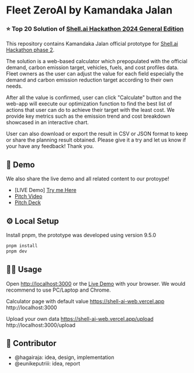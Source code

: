 # Fleet ZeroAI by Kamandaka Jalan

### ⭐️ Top 20 Solution of [Shell.ai Hackathon 2024 General Edition](https://www.hackerearth.com/challenges/new/competitive/shellai-hackathon-2024/)

This repository contains Kamandaka Jalan official prototype for [Shell.ai Hackathon phase 2](https://shellaihackathon2024level2.hackerearth.com/).

The solution is a web-based calculator which prepopulated with the official demand, carbon emission target, vehicles, fuels, and cost profiles data. Fleet owners as the user can adjust the value for each field especially the demand and carbon emission reduction target according to their own needs.

After all the value is confirmed, user can click "Calculate" button and the web-app will execute our optimization function to find the best list of actions that user can do to achieve their target with the least cost. We provide key metrics such as the emission trend and cost breakdown showcased in an interactive chart.

User can also download or export the result in CSV or JSON format to keep or share the planning result obtained. Please give it a try and let us know if your have any feedback! Thank you.

## 💫 Demo

We also share the live demo and all related content to our protoype!

- [LIVE Demo] [Try me Here](https://shell-ai-web.vercel.app/)
- [Pitch Video](https://www.youtube.com/watch?v=PvfuHVSO77I)
- [Pitch Deck](https://www.canva.com/design/DAGM6aj_FgU/3g5LJKThqgOekfUR3rj6PA/edit?utm_content=DAGM6aj_FgU&utm_campaign=designshare&utm_medium=link2&utm_source=sharebutton)

## ⚙️ Local Setup

Install pnpm, the prototype was developed using version 9.5.0

```bash
pnpm install
pnpm dev
```

## 👨‍💻 Usage

Open [http://localhost:3000](http://localhost:3000) or the [Live Demo](https://shell-ai-web.vercel.app) with your browser. We would recommend to use PC/Laptop and Chrome.

Calculator page with default value
https://shell-ai-web.vercel.app
http://localhost:3000

Upload your own data
https://shell-ai-web.vercel.app/upload
http://localhost:3000/upload

## 🧠 Contributor
- @hagairaja: idea, design, implementation
- @eunikeputriii: idea, report 
